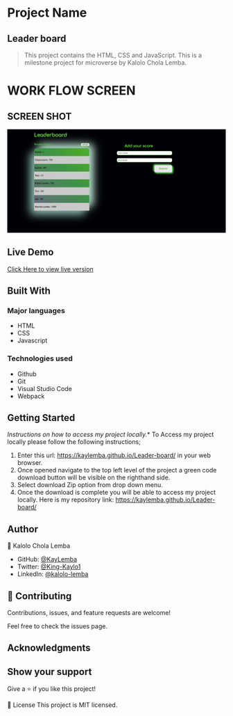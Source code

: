 # Project Name
## Leader board

> This project contains the HTML, CSS and JavaScript. This is a milestone project for microverse by Kalolo Chola Lemba.

# WORK FLOW SCREEN 
## SCREEN SHOT
![screenshot](./images/final.png)
## Live Demo
[Click Here to view live version]( https://blissful-ramanujan-a185a7.netlify.app/)
## Built With
### Major languages
- HTML
- CSS
- Javascript

### Technologies used
- Github
- Git
- Visual Studio Code
- Webpack

## Getting Started
*Instructions on how to access my project locally.**
 To Access my project locally please follow the following instructions;
1. Enter this url: https://kaylemba.github.io/Leader-board/ in your web browser.
2. Once opened navigate to the top left level of the project a green code download button will be visible on the righthand side.
3. Select download Zip option from drop down menu.
4. Once the download is complete you will be able to access my project locally.
Here is my repository link: https://kaylemba.github.io/Leader-board/


## Author
👤 Kalolo Chola Lemba

- GitHub: [@KayLemba ](https://github.com/KayLemba)
- Twitter: [@King-Kaylo1 ](https://twitter.com/King_Kaylo1) 
- LinkedIn: [@kalolo-lemba](https://www.linkedin.com/in/https://www.linkedin.com/in/kalolo-lemba-41a8339a/-41a8339a/)

## 🤝 Contributing
Contributions, issues, and feature requests are welcome!

Feel free to check the issues page.

## Acknowledgments


## Show your support
Give a ⭐️ if you like this project!

📝 License
This project is MIT licensed.
